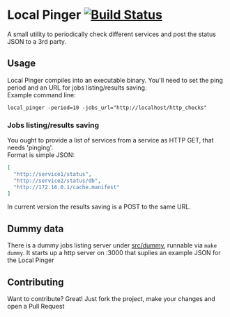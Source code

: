 # Local Pinger [![Build Status](https://travis-ci.org/toggl/pinger.svg?branch=master)](https://travis-ci.org/toggl/pinger)

A small utility to periodically check different services and post the status JSON to a 3rd party.

## Usage

Local Pinger compiles into an executable binary. You'll need to set the ping period and an URL for jobs listing/results saving.<br/>
Example command line:
```shell
local_pinger -period=10 -jobs_url="http://localhost/http_checks"
```

### Jobs listing/results saving

You ought to provide a list of services from a service as HTTP GET, that needs 'pinging'.<br/>
Format is simple JSON:
```json
[
  "http://service1/status",
  "http://service2/status/db",
  "http://172.16.0.1/cache.manifest"
]
```

In current version the results saving is a POST to the same URL.

## Dummy data
There is a dummy jobs listing server under [src/dummy](src/dummy), runnable via ```make dummy```. It starts up a http server on :3000 that suplies an example JSON for the Local Pinger

## Contributing
Want to contribute? Great! Just fork the project, make your changes and open a Pull Request
